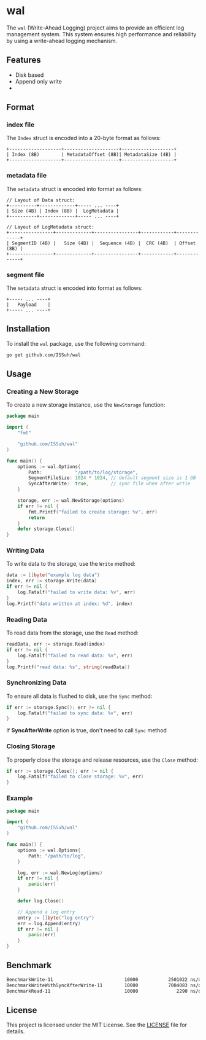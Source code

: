 # wal

The `wal` (Write-Ahead Logging) project aims to provide an efficient log management system. This system ensures high performance and reliability by using a write-ahead logging mechanism.

## Features
- Disk based
- Append only write
- 

## Format

### index file

The `Index` struct is encoded into a 20-byte format as follows:

```
+-------------------+--------------------+-------------------+
| Index (8B)        | MetadataOffset (8B)| MetadataSize (4B) |
+-------------------+--------------------+-------------------+
```

### metadata file

The `metadata` struct is encoded into format as follows:

```
// Layout of Data struct:
+----------+-------------+----- ... ----+
| Size (4B) | Index (8B) |  LogMetadata |
+----------+-------------+----- ... ----+

// Layout of LogMetadata struct:
+----------------+-------------+----------------+------------+-------------+
| SegmentID (4B) |   Size (4B) |  Sequence (4B) |  CRC (4B)  | Offset (8B) |
+----------------+-------------+----------------+------------+-------------+
```

### segment file

The `metadata` struct is encoded into format as follows:

```
+----- ... ----+
|   Payload    |
+----- ... ----+
```

## Installation

To install the `wal` package, use the following command:

```sh
go get github.com/ISSuh/wal
```

## Usage

### Creating a New Storage

To create a new storage instance, use the `NewStorage` function:

```go
package main

import (
	"fmt"

	"github.com/ISSuh/wal"
)

func main() {
	options := wal.Options{
		Path:            "/path/to/log/storage",
		SegmentFileSize: 1024 * 1024, // default segment size is 1 GB
		SyncAfterWrite:  true,        // sync file when after wrtie
	}

	storage, err := wal.NewStorage(options)
	if err != nil {
		fmt.Printf("failed to create storage: %v", err)
		return
	}
	defer storage.Close()
}
```

### Writing Data

To write data to the storage, use the `Write` method:

```go
data := []byte("example log data")
index, err := storage.Write(data)
if err != nil {
	log.Fatalf("failed to write data: %v", err)
}
log.Printf("data written at index: %d", index)
```

### Reading Data

To read data from the storage, use the `Read` method:

```go
readData, err := storage.Read(index)
if err != nil {
	log.Fatalf("failed to read data: %v", err)
}
log.Printf("read data: %s", string(readData))
```

### Synchronizing Data

To ensure all data is flushed to disk, use the `Sync` method:

```go
if err := storage.Sync(); err != nil {
	log.Fatalf("failed to sync data: %v", err)
}
```

If **SyncAfterWrite** option is true, don't need to call `Sync` method

### Closing Storage

To properly close the storage and release resources, use the `Close` method:

```go
if err := storage.Close(); err != nil {
	log.Fatalf("failed to close storage: %v", err)
}
```

### Example

```go
package main

import (
    "github.com/ISSuh/wal"
)

func main() {
    options := wal.Options{
        Path: "/path/to/log",
    }

    log, err := wal.NewLog(options)
    if err != nil {
        panic(err)
    }

    defer log.Close()

    // Append a log entry
    entry := []byte("log entry")
    err = log.Append(entry)
    if err != nil {
        panic(err)
    }
}
```

## Benchmark

```sh
BenchmarkWrite-11                          10000           2501022 ns/op             144 B/op          5 allocs/op
BenchmarkWriteWithSyncAfterWrite-11        10000           7084083 ns/op             144 B/op          5 allocs/op
BenchmarkRead-11                           10000              2290 ns/op             160 B/op          6 allocs/op
```

## License

This project is licensed under the MIT License. See the [LICENSE](LICENSE) file for details.